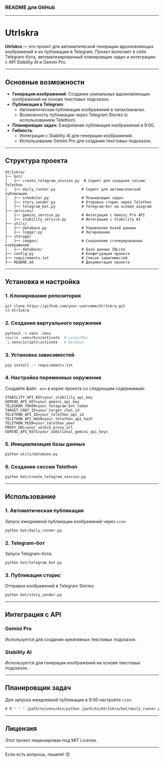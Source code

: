 ### README для GitHub

---

# UtrIskra

**UtrIskra** — это проект для автоматической генерации вдохновляющих изображений и их публикации в Telegram. Проект включает в себя Telegram-бота, автоматизированный планировщик задач и интеграцию с API Stability AI и Gemini Pro.

---

## Основные возможности

- **Генерация изображений**: Создание уникальных вдохновляющих изображений на основе текстовых подсказок.
- **Публикация в Telegram**:
  - Автоматическая публикация изображений в чатах/каналах.
  - Возможность публикации через Telegram Stories (с использованием Telethon).
- **Планировщик задач**: Ежедневная публикация изображений в 9:00.
- **Гибкость**:
  - Интеграция с Stability AI для генерации изображений.
  - Использование Gemini Pro для создания текстовых подсказок.

---

## Структура проекта

```
UtrIskra/
├── bot/
│   ├── create_telegram_session.py  # Скрипт для создания сессии Telethon
│   ├── daily_runner.py            # Скрипт для автоматической публикации
│   ├── scheduler.py               # Планировщик задач
│   ├── story_sender.py            # Отправка сторис через Telethon
│   ├── telegram_bot.py            # Telegram-бот на основе aiogram
├── services/
│   ├── gemini_service.py          # Интеграция с Gemini Pro API
│   ├── stability_service.py       # Интеграция с Stability AI
├── utils/
│   ├── database.py                # Управление базой данных
│   ├── logger.py                  # Логирование
├── storage/
│   ├── images/                    # Сохранение сгенерированных изображений
│   ├── database/                  # База данных SQLite
├── config.py                      # Конфигурация проекта
├── requirements.txt               # Список зависимостей
├── README.md                      # Документация проекта
```

---

## Установка и настройка

### 1. Клонирование репозитория

```bash
git clone https://github.com/your-username/UtrIskra.git
cd UtrIskra
```

### 2. Создание виртуального окружения

```bash
python3 -m venv .venv
source .venv/bin/activate  # Linux/Mac
.\.venv\Scripts\activate   # Windows
```

### 3. Установка зависимостей

```bash
pip install -r requirements.txt
```

### 4. Настройка переменных окружения

Создайте файл `.env` в корне проекта со следующим содержимым:

```
STABILITY_API_KEY=your_stability_api_key
GEMINI_API_KEY=your_gemini_api_key
TELEGRAM_TOKEN=your_telegram_bot_token
TARGET_CHAT_ID=your_target_chat_id
TELETHON_API_ID=your_telethon_api_id
TELETHON_API_HASH=your_telethon_api_hash
TELETHON_PEER=your_telethon_peer
PROXY_URL=your_socks5_proxy_url
GEMINI_API_KEYS=your_additional_gemini_api_keys
```

### 5. Инициализация базы данных

```bash
python utils/database.py
```

### 6. Создание сессии Telethon

```bash
python bot/create_telegram_session.py
```

---

## Использование

### 1. Автоматическая публикация

Запуск ежедневной публикации изображений через `cron`:

```bash
python bot/daily_runner.py
```

### 2. Telegram-бот

Запуск Telegram-бота:

```bash
python bot/telegram_bot.py
```

### 3. Публикация сторис

Отправка изображений в Telegram Stories:

```bash
python bot/story_sender.py
```

---

## Интеграция с API

### Gemini Pro
Используется для создания креативных текстовых подсказок. 

### Stability AI
Используется для генерации изображений на основе текстовых подсказок.

---

## Планировщик задач

Для запуска ежедневной публикации в 9:00 настройте `cron`:
```bash
0 9 * * * /path/to/venv/bin/python /path/to/UtrIskra/bot/daily_runner.py >> /path/to/logs/daily_runner.log 2>&1
```

---

## Лицензия

Этот проект лицензирован под MIT License.

---

Если есть вопросы, пишите! 😊
